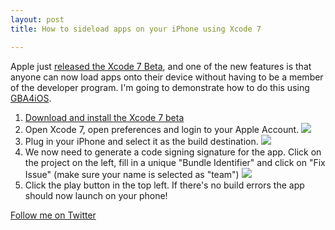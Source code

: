 ```yaml
---
layout: post
title: How to sideload apps on your iPhone using Xcode 7

--- 
```


Apple just [released the Xcode 7 Beta](https://developer.apple.com/xcode/), and one of the new features is that anyone can now load apps onto their device without having to be a member of the developer program. I'm going to demonstrate how to do this using [GBA4iOS](https://bitbucket.org/rileytestut/gba4ios).

1. [Download and install the Xcode 7 beta](https://developer.apple.com/xcode/downloads/)
2. Open Xcode 7, open preferences and login to your Apple Account. ![](https://monosnap.com/image/LHWIw08QfN4DhVXfo4uAPg1AG6ORGb.png)
3. Plug in your iPhone and select it as the build destination. ![](https://monosnap.com/image/x52sXmKKYKu2nyPuOy89z2P4X4tris.png)
4. We now need to generate a code signing signature for the app. Click on the project on the left, fill in a unique "Bundle Identifier" and click on "Fix Issue" (make sure your name is selected as "team") ![](https://monosnap.com/image/tPx4KY779FtuD1YkkfuiZn5vYNPiMU.png)
5. Click the play button in the top left. If there's no build errors the app should now launch on your phone!

[Follow me on Twitter](https://twitter.com/BvdBijl)